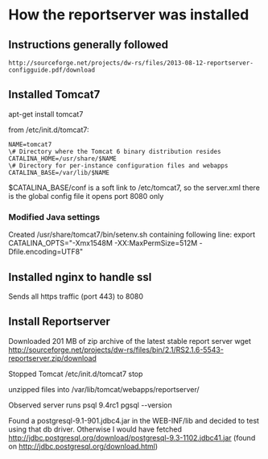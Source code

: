 How the reportserver was installed
==================================

Instructions generally followed
-------------------------------
    http://sourceforge.net/projects/dw-rs/files/2013-08-12-reportserver-configguide.pdf/download

Installed Tomcat7
-----------------

apt-get install tomcat7

from /etc/init.d/tomcat7:

    NAME=tomcat7
    \# Directory where the Tomcat 6 binary distribution resides
    CATALINA_HOME=/usr/share/$NAME
    \# Directory for per-instance configuration files and webapps
    CATALINA_BASE=/var/lib/$NAME

$CATALINA_BASE/conf is a soft link to /etc/tomcat7, so the server.xml there is the global config file
it opens port 8080 only

### Modified Java settings

Created /usr/share/tomcat7/bin/setenv.sh containing following line:
    export CATALINA_OPTS="-Xmx1548M -XX:MaxPermSize=512M -Dfile.encoding=UTF8"


Installed nginx to handle ssl
-----------------------------

Sends all https traffic (port 443) to 8080

Install Reportserver
--------------------

Downloaded 201 MB of zip archive of the latest stable report server
    wget http://sourceforge.net/projects/dw-rs/files/bin/2.1/RS2.1.6-5543-reportserver.zip/download

Stopped Tomcat
    /etc/init.d/tomcat7 stop

unzipped files into /var/lib/tomcat/webapps/reportserver/

Observed server runs psql 9.4rc1
    pgsql --version

Found a postgresql-9.1-901.jdbc4.jar in the WEB-INF/lib and decided to test using that db driver.
Otherwise I would have fetched http://jdbc.postgresql.org/download/postgresql-9.3-1102.jdbc41.jar 
	(found on http://jdbc.postgresql.org/download.html)


